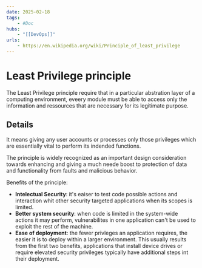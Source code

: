 ```yaml
---
date: 2025-02-18
tags:
    - #Doc
hubs:
    - "[[DevOps]]"
urls:
    - https://en.wikipedia.org/wiki/Principle_of_least_privilege
---
```


# Least Privilege principle 

The Least Privilege principle require that in a particular abstration layer of a
computing environment, eveery module must be able to access only the information and
ressources that are necessary for its legitimate purpose.

## Details

It means giving any user accounts or processes only those privileges which are
essentially vital to perform its indended functions.

The principle is widely recognized as an important design consideration towards
enhancing and giving a much neede boost to protection of data and functionality from
faults and malicious behavior.

Benefits of the principle:
- **Intelectual Security**: it's eaiser to test code possible actions and interaction
whit other security targeted applications when its scopes is limited.
- **Better system security**: when code is limited in the system-wide actions it may
perform, vulnerabilites in one application can't be used to exploit the rest of the
machine.
- **Ease of deployment**: the fewer privleges an application requires, the easier it is
  to deploy within a larger environment. This usually results from the first two
benefits, applications that install device drives or require elevated security
privileges typically have additional steps int their deployment.

